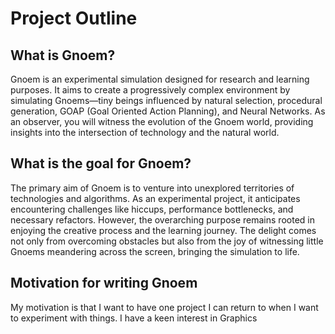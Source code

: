 # Project Outline

## What is Gnoem?
Gnoem is an experimental simulation designed for research and learning purposes. It aims to create a progressively complex environment by simulating Gnoems—tiny beings influenced by natural selection, procedural generation, GOAP (Goal Oriented Action Planning), and Neural Networks. As an observer, you will witness the evolution of the Gnoem world, providing insights into the intersection of technology and the natural world.

## What is the goal for Gnoem?
The primary aim of Gnoem is to venture into unexplored territories of technologies and algorithms. As an experimental project, it anticipates encountering challenges like hiccups, performance bottlenecks, and necessary refactors. However, the overarching purpose remains rooted in enjoying the creative process and the learning journey. The delight comes not only from overcoming obstacles but also from the joy of witnessing little Gnoems meandering across the screen, bringing the simulation to life.

## Motivation for writing Gnoem
My motivation is that I want to have one project I can return to when I want to experiment with things. I have a keen interest in Graphics
<!--stackedit_data:
eyJoaXN0b3J5IjpbOTUxNDAzODMxLDE4OTg2MzI5MzhdfQ==
-->